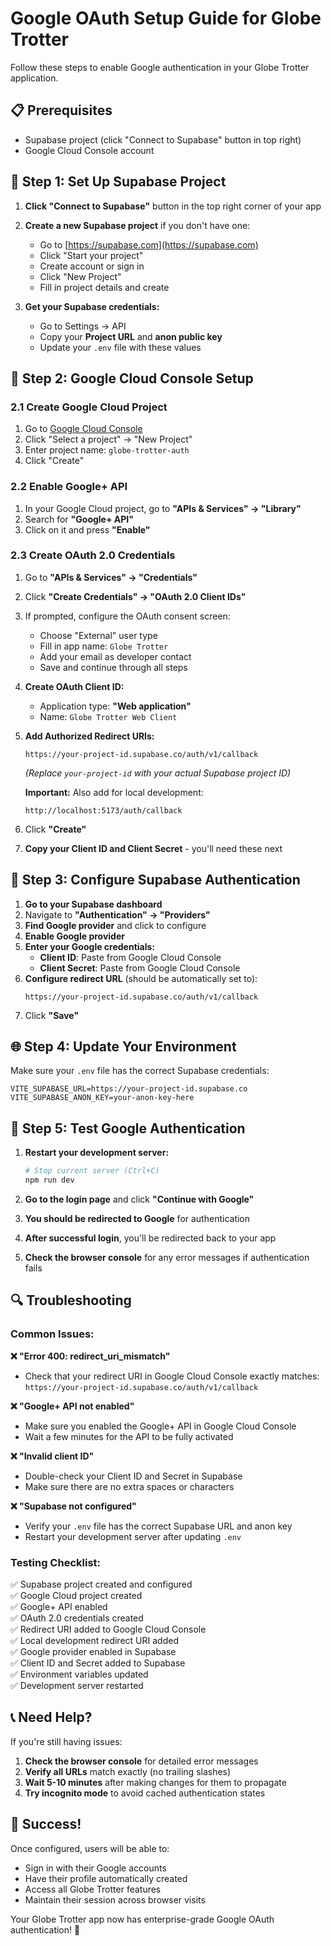 # Google OAuth Setup Guide for Globe Trotter

Follow these steps to enable Google authentication in your Globe Trotter application.

## 📋 Prerequisites

- Supabase project (click "Connect to Supabase" button in top right)
- Google Cloud Console account

## 🔧 Step 1: Set Up Supabase Project

1. **Click "Connect to Supabase"** button in the top right corner of your app
2. **Create a new Supabase project** if you don't have one:
   - Go to [https://supabase.com](https://supabase.com)
   - Click "Start your project"
   - Create account or sign in
   - Click "New Project"
   - Fill in project details and create

3. **Get your Supabase credentials:**
   - Go to Settings → API
   - Copy your **Project URL** and **anon public key**
   - Update your `.env` file with these values

## 🔑 Step 2: Google Cloud Console Setup

### 2.1 Create Google Cloud Project

1. Go to [Google Cloud Console](https://console.cloud.google.com/)
2. Click "Select a project" → "New Project"
3. Enter project name: `globe-trotter-auth`
4. Click "Create"

### 2.2 Enable Google+ API

1. In your Google Cloud project, go to **"APIs & Services" → "Library"**
2. Search for **"Google+ API"**
3. Click on it and press **"Enable"**

### 2.3 Create OAuth 2.0 Credentials

1. Go to **"APIs & Services" → "Credentials"**
2. Click **"Create Credentials" → "OAuth 2.0 Client IDs"**
3. If prompted, configure the OAuth consent screen:
   - Choose "External" user type
   - Fill in app name: `Globe Trotter`
   - Add your email as developer contact
   - Save and continue through all steps

4. **Create OAuth Client ID:**
   - Application type: **"Web application"**
   - Name: `Globe Trotter Web Client`
   
5. **Add Authorized Redirect URIs:**
   ```
   https://your-project-id.supabase.co/auth/v1/callback
   ```
   *(Replace `your-project-id` with your actual Supabase project ID)*
   
   **Important:** Also add for local development:
   ```
   http://localhost:5173/auth/callback
   ```

6. Click **"Create"**
7. **Copy your Client ID and Client Secret** - you'll need these next

## 🔧 Step 3: Configure Supabase Authentication

1. **Go to your Supabase dashboard**
2. Navigate to **"Authentication" → "Providers"**
3. **Find Google provider** and click to configure
4. **Enable Google provider**
5. **Enter your Google credentials:**
   - **Client ID**: Paste from Google Cloud Console
   - **Client Secret**: Paste from Google Cloud Console
6. **Configure redirect URL** (should be automatically set to):
   ```
   https://your-project-id.supabase.co/auth/v1/callback
   ```
6. Click **"Save"**

## 🌐 Step 4: Update Your Environment

Make sure your `.env` file has the correct Supabase credentials:

```env
VITE_SUPABASE_URL=https://your-project-id.supabase.co
VITE_SUPABASE_ANON_KEY=your-anon-key-here
```

## 🚀 Step 5: Test Google Authentication

1. **Restart your development server:**
   ```bash
   # Stop current server (Ctrl+C)
   npm run dev
   ```

2. **Go to the login page** and click **"Continue with Google"**

3. **You should be redirected to Google** for authentication

4. **After successful login**, you'll be redirected back to your app

5. **Check the browser console** for any error messages if authentication fails

## 🔍 Troubleshooting

### Common Issues:

**❌ "Error 400: redirect_uri_mismatch"**
- Check that your redirect URI in Google Cloud Console exactly matches:
  `https://your-project-id.supabase.co/auth/v1/callback`

**❌ "Google+ API not enabled"**
- Make sure you enabled the Google+ API in Google Cloud Console
- Wait a few minutes for the API to be fully activated

**❌ "Invalid client ID"**
- Double-check your Client ID and Secret in Supabase
- Make sure there are no extra spaces or characters

**❌ "Supabase not configured"**
- Verify your `.env` file has the correct Supabase URL and anon key
- Restart your development server after updating `.env`

### Testing Checklist:

✅ Supabase project created and configured  
✅ Google Cloud project created  
✅ Google+ API enabled  
✅ OAuth 2.0 credentials created  
✅ Redirect URI added to Google Cloud Console  
✅ Local development redirect URI added  
✅ Google provider enabled in Supabase  
✅ Client ID and Secret added to Supabase  
✅ Environment variables updated  
✅ Development server restarted  

## 📞 Need Help?

If you're still having issues:

1. **Check the browser console** for detailed error messages
2. **Verify all URLs** match exactly (no trailing slashes)
3. **Wait 5-10 minutes** after making changes for them to propagate
4. **Try incognito mode** to avoid cached authentication states

## 🎉 Success!

Once configured, users will be able to:
- Sign in with their Google accounts
- Have their profile automatically created
- Access all Globe Trotter features
- Maintain their session across browser visits

Your Globe Trotter app now has enterprise-grade Google OAuth authentication! 🚀